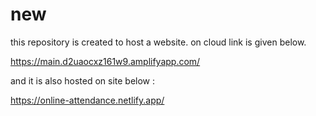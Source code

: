 # new
this repository is created to host a website.
on cloud link is given below.

https://main.d2uaocxz161w9.amplifyapp.com/

and it is also hosted on site below :

https://online-attendance.netlify.app/
